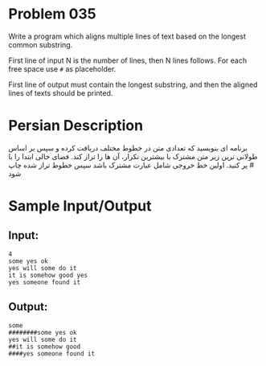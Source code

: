 # Problem 035
Write a program which aligns multiple lines of text based on the
longest common substring.

First line of input N is the number of lines, then N lines follows.
For each free space use `#` as placeholder.

First line of output must contain the longest substring, and 
then the aligned lines of texts should be printed.

# Persian Description
برنامه ای بنویسید که تعدادی متن در خطوط مختلف دریافت کرده و سپس بر اساس طولانی ترین زیر متن مشترک با بیشترین تکرار، آن ها را تراز کند. فضای خالی ابتدا را با # پر کنید. اولین خط خروجی شامل عبارت مشترک باشد سپس خطوط تراز شده چاپ شود

# Sample Input/Output

## Input:
```
4
some yes ok
yes will some do it
it is somehow good yes
yes someone found it
```

## Output: 
```
some
########some yes ok
yes will some do it
##it is somehow good
####yes someone found it
```
